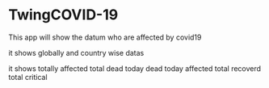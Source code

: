 # TwingCOVID-19
This app will show the datum who are affected by covid19

it shows globally and country wise datas

it shows 
totally affected
total dead
today dead
today affected
total recoverd
total critical

         
